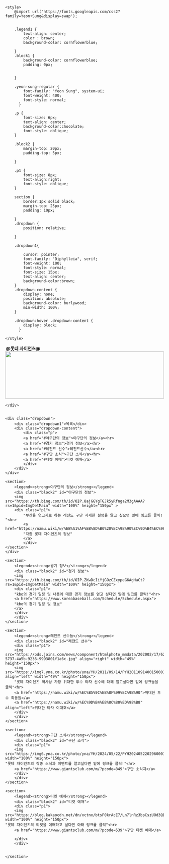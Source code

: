 <!DOCTYPE html>
<html lang="ko">
<head>
    <meta charset="UTF-8">
    <meta name="viewport" content="width=device-width, initial-scale=1.0">
    <title>롯데 자이언츠는 뭘까?</title>

    <style>
        @import url('https://fonts.googleapis.com/css2?family=Yeon+Sung&display=swap');

        
        .legend1 {
            text-align: center;
            color : brown;
            background-color: cornflowerblue;
            
        }
        .block1 {
            background-color: cornflowerblue;
            padding: 0px;
            
        
        }
           
        .yeon-sung-regular {
            font-family: "Yeon Sung", system-ui;
            font-weight: 400;
            font-style: normal;
          }
        
        .p {
            font-size: 6px;
            text-align: center;
            background-color:chocolate;
            font-style: oblique;
        }

        .block2 {
            margin-top: 20px;
            padding-top: 5px;

        }

        .p1 {
            font-size: 8px;
            text-align:right;
            font-style: oblique;
        }
        
        section {
            border:1px solid black;
            margin-top: 25px;
            padding: 10px;
            
        }
        .dropdown {
            position: relative;
            
        }

        .dropdown1{
            
            cursor: pointer;
            font-family: "Diphylleia", serif;
            font-weight: 100;
            font-style: normal;
            font-size: 15px;
            text-align: center;
            background-color:brown;
        }
        .dropdown-content {
            display: none;
            position: absolute;
            background-color: burlywood;
            min-width: 100%;
        }

        .dropdown:hover .dropdown-content {
            display: block;
          }

    </style>
</head>
<body>
    <div class="block1">
        <div class="legend1">
        <legend><strong><div class="yeon-sung-regular"> @롯데 자이언츠@ </div> </strong></legend>
        </div>
        <img src="https://www.giantsclub.com/m/_Img/Main/main_20240213_02.jpg" width="100%" height="150px">
       
    </div>
    
  
    <div class="dropdown">
        <div class="dropdown1">목록</div>
        <div class="dropdown-content">
            <div class="p">
            <a href="#야구단의 정보">야구단의 정보</a><hr>
            <a href="#경기 정보">경기 정보</a><hr>
            <a href="#레전드 선수">레전드선수</a><hr>
            <a href="#구단 소식">구단 소식</a><hr>
            <a href="#티켓 예매">티켓 예매</a>
            </div>
        </div>
    </div>

    <section>
        <legend><strong>야구단의 정보</strong></legend>
        <div class="block2" id="야구단의 정보">
        <img src="https://th.bing.com/th/id/OIP.8ajGGYgTGJk5yRfnga2M3gAAAA?rs=1&pid=ImgDetMain" width="100%" height="150px" >
        <div class="p1">
            "부산을 연고지로 하는 레전드 구단 자세한 설명을 알고 싶으면 밑에 링크를 클릭! "<hr>
            <a href="https://namu.wiki/w/%EB%A1%AF%EB%8D%B0%20%EC%9E%90%EC%9D%B4%EC%96%B8%EC%B8%A0">
            "각종 롯데 자이언츠의 정보"
            </a>
            </div>
    </section>
    </div>

    <section>
        <legend><strong>경기 정보</strong></legend>
        <div class="block2" id="경기 정보">
        <img src="https://th.bing.com/th/id/OIP.ZKwDcIiYjGOzCZxypeG6AgHaCt?rs=1&pid=ImgDetMain" width="100%" height="150px">
        <div class="p1">
        "kbo의 경기 일정 및 내용에 대한 경기 정보를 얻고 싶다면 밑에 링크를 클릭!"<hr>
        <a href="https://www.koreabaseball.com/Schedule/Schedule.aspx"> 
        "kbo의 경기 일정 및 정보"
        </a>    
        </div>
        </div>
    </section>
    
    <section>
        <legend><strong>레전드 선수들</strong></legend>
        <div class="block2" id="레전드 선수">
        <div class="p1">
        <img src="https://pds.joins.com/news/component/htmlphoto_mmdata/202002/17/629584be-5737-4a5b-9236-9993801f1a6c.jpg" align="right" width="49%" height="150px"> 
        <img src="https://img7.yna.co.kr/photo/yna/YH/2011/09/14/PYH2011091400150001300_P2.jpg" align="left" width="49%" height="150px">
        "롯데 자이언츠 역사상 가장 위대한 투수 타자 선수에 대해 알고싶다면 밑에 링크들을 클릭"<hr>
        <a href="https://namu.wiki/w/%EC%B5%9C%EB%8F%99%EC%9B%90">위대한 투수 최동원</a>
        <a href="https://namu.wiki/w/%EC%9D%B4%EB%8C%80%ED%98%B8" align="left">위대한 타자 이대호</a>
        </div>
        </div>
    </section>

    <section>
        <legend><strong>구단 소식</strong></legend>
        <div class="block2" id="구단 소식">
        <div class="p1">
        <img src="https://img6.yna.co.kr/photo/yna/YH/2024/05/22/PYH2024052202960001300_P4.jpg" width="100%" height="150px">
    "롯데 자이언츠의 각종 소식과 이벤트를 알고싶다면 밑에 링크를 클릭!"<hr>
        <a href="https://www.giantsclub.com/m/?pcode=849">구단 소식지</a>
        </div>
        </div>
    </section>

    <section>
        <legend><strong>티켓 예매</strong></legend>
        <div class="block2" id="티켓 예매">
        <div class="p1">
        <img src="https://blog.kakaocdn.net/dn/xctnx/btsF0krAcE7/Ln7lnRz3bpCszUOd3QEvsk/img.jpg" width="100%" height="150px">
    "롯데 자이언츠의 티켓을 예매하고 싶다면 아래 링크를 클릭"<hr>
        <a href="https://www.giantsclub.com/m/?pcode=539">구단 티켓 예매</a>

        </div>
        </div>


    </section>
</body>
</html>
